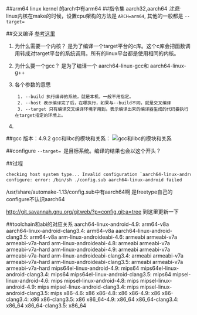 ##arm64
linux kernel 的arch中有arm64
##指令集
aarch32,aarch64
*注意:*  linux内核在make的时候，设置cpu架构的方法是 ```ARCH=arm64```, 其他的一般都是 ```--target=```

##交叉编译
[参考这里](http://preshing.com/20141119/how-to-build-a-gcc-cross-compiler/)
1. 为什么需要一个内核？
是为了编译一个target平台的c库。这个c库会把函数调用转成对target平台的系统调用。所有的linux平台都是使用相同的内核。
2. 为什么要一个gcc？
是为了编译一个 aarch64-linux-gcc和 aarch64-linux-g++
3. 各个参数的意思

		1. --build 执行编译的系统，就是本机，一般不用指定。
		2. --host 表示编译完了后，在哪执行，如果与--build不同，就是交叉编译
		3. --target 只有编译交叉编译环境才用到。表示编译出来的编译器生成的代码要执行在target指定的环境上。
4. 
##gcc 
版本：4.9.2
gcc和libc的模块和关系：
![gcc和libc的模块和关系](http://preshing.com/images/cross-gcc-steps.png)

##configure
```--target= ```是目标系统。编译的结果也会以这个开头？


##过程
```bash
checking host system type... Invalid configuration `aarch64-linux-android': machine `aarch64' not recognized
configure: error: /bin/sh ./config.sub aarch64-linux-android failed

```
/usr/share/automake-1.13/config.sub中有aarch64啊
是freetype自己的configure不认识aarch64

http://git.savannah.gnu.org/gitweb/?p=config.git;a=tree
到这里更新一下


##toolchain和abi的对应关系
aarch64-linux-android-4.9:  arm64-v8a
aarch64-linux-android-clang3.4:  arm64-v8a
aarch64-linux-android-clang3.5:  arm64-v8a
arm-linux-androideabi-4.6:  armeabi armeabi-v7a armeabi-v7a-hard
arm-linux-androideabi-4.8:  armeabi armeabi-v7a armeabi-v7a-hard
arm-linux-androideabi-4.9:  armeabi armeabi-v7a armeabi-v7a-hard
arm-linux-androideabi-clang3.4:  armeabi armeabi-v7a armeabi-v7a-hard
arm-linux-androideabi-clang3.5:  armeabi armeabi-v7a armeabi-v7a-hard
mips64el-linux-android-4.9:  mips64
mips64el-linux-android-clang3.4:  mips64
mips64el-linux-android-clang3.5:  mips64
mipsel-linux-android-4.6:  mips
mipsel-linux-android-4.8:  mips
mipsel-linux-android-4.9:  mips
mipsel-linux-android-clang3.4:  mips
mipsel-linux-android-clang3.5:  mips
x86-4.6:  x86
x86-4.8:  x86
x86-4.9:  x86
x86-clang3.4:  x86
x86-clang3.5:  x86
x86_64-4.9:  x86_64
x86_64-clang3.4:  x86_64
x86_64-clang3.5:  x86_64